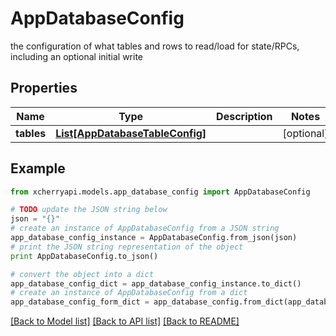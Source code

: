 # AppDatabaseConfig

the configuration of what tables and rows to read/load for state/RPCs, including an optional initial write

## Properties
Name | Type | Description | Notes
------------ | ------------- | ------------- | -------------
**tables** | [**List[AppDatabaseTableConfig]**](AppDatabaseTableConfig.md) |  | [optional] 

## Example

```python
from xcherryapi.models.app_database_config import AppDatabaseConfig

# TODO update the JSON string below
json = "{}"
# create an instance of AppDatabaseConfig from a JSON string
app_database_config_instance = AppDatabaseConfig.from_json(json)
# print the JSON string representation of the object
print AppDatabaseConfig.to_json()

# convert the object into a dict
app_database_config_dict = app_database_config_instance.to_dict()
# create an instance of AppDatabaseConfig from a dict
app_database_config_form_dict = app_database_config.from_dict(app_database_config_dict)
```
[[Back to Model list]](../README.md#documentation-for-models) [[Back to API list]](../README.md#documentation-for-api-endpoints) [[Back to README]](../README.md)


